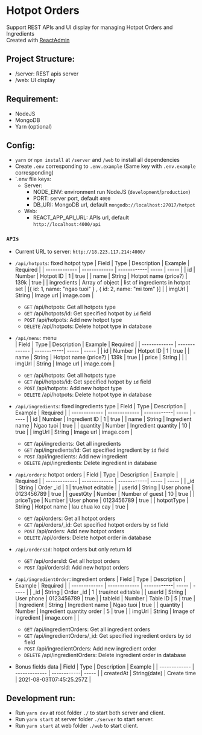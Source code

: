 # Hotpot Orders
Support REST APIs and UI display for managing Hotpot Orders and Ingredients   
Created with [ReactAdmin](https://marmelab.com/react-admin/)

## Project Structure: 
- /server: REST apis server
- /web: UI display

## Requirement: 
- NodeJS
- MongoDB
- Yarn (optional)

## Config: 
- `yarn` or `npm install` at  `/server` and `/web` to install all dependencies
- Create `.env` corresponding to `.env.example` 
(Same key with `.env.example` corresponding)
- `.env  file keys: 
    - Server: 
        - NODE_ENV: environment run NodeJS (`development`/`production`)
        - PORT: server port, default `4000`
        - DB_URI: MongoDB url, default `mongodb://localhost:27017/hotpot`  
    - Web:  
        - REACT_APP_API_URL: APIs url, default `http://localhost:4000/api`

### `APIs`
- Current URL to server: `http://18.223.117.214:4000/`

- `/api/hotpots`: fixed hotpot type 
    | Field  | Type | Description | Example | Required | 
    | ------------- | ------------- | ------------| ----- | ----- |
    | id  | Number  | Hotpot ID | 1 | true |
    | name  | String | Hotpot name (price?) | 139k | true |
    | ingredients | Array of object | list of ingredients in hotpot set | [{ id: 1, name: "ngao tuoi" } , { id: 2, name: "mi tom" }] |
    | imgUrl | String | Image url | image.com | 
    - `GET` /api/hotpots: Get all hotpots type
    - `GET` /api/hotpots/id: Get specified hotpot by `id` field
    - `POST` /api/hotpots: Add new hotpot type
    - `DELETE` /api/hotpots: Delete hotpot type in database

- `/api/menu`: menu  
    | Field  | Type | Description | Example | Required | 
    | ------------- | ------------- | ------------| ----- | ----- |
    | id  | Number  | Hotpot ID | 1 | true |
    | name  | String | Hotpot name (price?) | 139k | true |
    | price | String |  | 
    | imgUrl | String | Image url | image.com | 
    - `GET` /api/hotpots: Get all hotpots type
    - `GET` /api/hotpots/id: Get specified hotpot by `id` field
    - `POST` /api/hotpots: Add new hotpot type
    - `DELETE` /api/hotpots: Delete hotpot type in database
    
- `/api/ingredients`: fixed ingredients type
    | Field  | Type | Description | Example | Required | 
    | ------------- | ------------- | ------------| ----- | ----- |
    | id  | Number  | Ingredient ID | 1 | true |
    | name  | String | Ingredient name | Ngao tuoi | true |
    | quantity | Number | Ingredient quantity | 10 | true |
    | imgUrl | String | Image url | image.com | 
    - `GET` /api/ingredients: Get all ingredients
    - `GET` /api/ingredients/id: Get specified ingredient by `id` field
    - `POST` /api/ingredients: Add new ingredient 
    - `DELETE` /api/ingredients: Delete ingredient in database

- `/api/orders`: hotpot orders 
    | Field  | Type | Description | Example | Required | 
    | ------------- | ------------- | ------------| ----- | ----- |
    | _id  | String  | Order _id | 1 | true/not editable |
    | userId  | String | User phone | 0123456789 | true |
    | guestQty | Number | Number of guest | 10 | true | 
    | priceType  | Number | User phone | 0123456789 | true |
    | hotpotType | String | Hotpot name | lau chua ko cay | true | 
    - `GET` /api/orders: Get all hotpot orders
    - `GET` /api/orders/_id: Get specified hotpot orders by `id` field
    - `POST` /api/orders: Add new hotpot orders 
    - `DELETE` /api/orders: Delete hotpot order in database

- `/api/ordersId`: hotpot orders but only return Id
    - `GET` /api/ordersId: Get all hotpot orders
    - `POST` /api/ordersId: Add new hotpot orders 

- `/api/ingredientOrder`: ingredient orders
    | Field  | Type | Description | Example | Required | 
    | ------------- | ------------- | ------------| ----- | ----- |
    | _id  | String  | Order _id | 1 | true/not editable |
    | userId  | String | User phone | 0123456789 | true |
    | tableId | Number | Table ID | 5 | true | 
    | Ingredient | String | Ingredient name | Ngao tuoi | true |
    | quantity  | Number | Ingredient quantity order | 5 | true |
    | imgUrl | String | Image of ingredient | image.com |  | 
    - `GET` /api/ingredientOrders: Get all ingredient orders
    - `GET` /api/ingredientOrders/_id: Get specified ingredient orders by `id` field
    - `POST` /api/ingredientOrders: Add new ingredient order
    - `DELETE` /api/ingredientOrders: Delete ingredient order in database

- Bonus fields data
    | Field  | Type | Description | Example | 
    | ------------- | ------------- | ------------| ----- | 
    | createdAt  | String(date)  | Create time | 2021-08-03T07:45:25.257Z | 

## Development run:
- Run `yarn dev` at root folder `./` to start both server and client.
- Run `yarn start` at server folder `./server` to start server.
- Run `yarn start` at web folder `./web` to start client.
